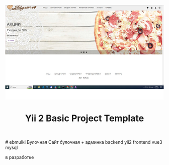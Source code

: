 <p align="center">
    <a href="https://github.com/artivus2/embulki/embulki.jpg" target="_blank">
        <img src="embulki.jpg" height="300px">
    </a>
    <h1 align="center">Yii 2 Basic Project Template</h1>
    <br>
</p>
# ebmulki
Булочная
Сайт булочная + админка
backend yii2
frontend vue3
mysql

в разработке
